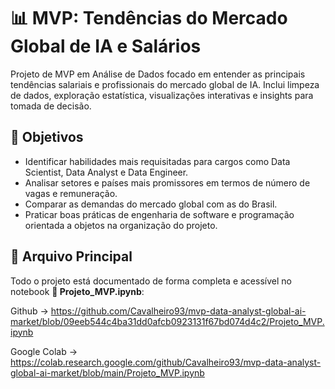 # 📊 MVP: Tendências do Mercado Global de IA e Salários
Projeto de MVP em Análise de Dados focado em entender as principais tendências salariais e profissionais do mercado global de IA. Inclui limpeza de dados, exploração estatística, visualizações interativas e insights para tomada de decisão.


## 🎯 Objetivos
- Identificar habilidades mais requisitadas para cargos como Data Scientist, Data Analyst e Data Engineer.
- Analisar setores e países mais promissores em termos de número de vagas e remuneração.
- Comparar as demandas do mercado global com as do Brasil.
- Praticar boas práticas de engenharia de software e programação orientada a objetos na organização do projeto.

## 📁 Arquivo Principal
Todo o projeto está documentado de forma completa e acessível no notebook **🔗 Projeto_MVP.ipynb**:

Github → https://github.com/Cavalheiro93/mvp-data-analyst-global-ai-market/blob/09eeb544c4ba31dd0afcb0923131f67bd074d4c2/Projeto_MVP.ipynb

Google Colab → https://colab.research.google.com/github/Cavalheiro93/mvp-data-analyst-global-ai-market/blob/main/Projeto_MVP.ipynb
